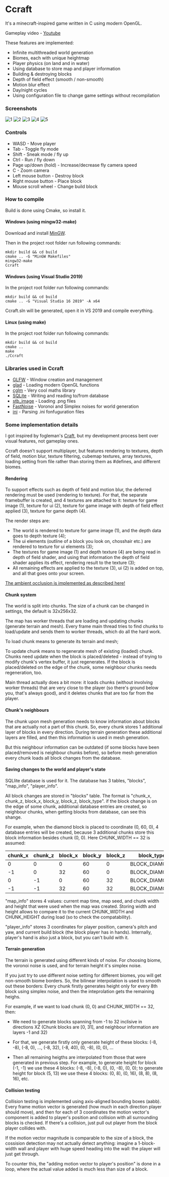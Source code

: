 # Ccraft

It's a minecraft-inspired game written in C using modern OpenGL.

Gameplay video - [Youtube](https://www.youtube.com/watch?v=BgpsSmIqFEc)

These features are implemented:

* Infinite multithreaded world generation
* Biomes, each with unique heightmap
* Player physics (on land and in water)
* Using database to store map and player information
* Building & destroying blocks
* Depth of field effect (smooth / non-smooth)
* Motion blur effect
* Day/night cycles
* Using configuration file to change game settings without recompilation

### Screenshots

![1](https://github.com/Winter091/Ccraft/blob/main/screenshots/biomes.png)
![2](https://github.com/Winter091/Ccraft/blob/main/screenshots/morning.png)
![3](https://github.com/Winter091/Ccraft/blob/main/screenshots/forest.png)
![4](https://github.com/Winter091/Ccraft/blob/main/screenshots/mountains.png)
![5](https://github.com/Winter091/Ccraft/blob/main/screenshots/night-2.png)

### Controls

* WASD                - Move player
* Tab                 - Toggle fly mode
* Shift               - Sneak mode / fly up
* Ctrl                - Run / fly down
* Page up/down (hold) - Increase/decrease fly camera speed
* C                   - Zoom camera
* Left mouse button   - Destroy block
* Right mouse button  - Place block
* Mouse scroll wheel  - Change build block

### How to compile

Build is done using Cmake, so install it.

#### Windows (using mingw32-make)

Download and install [MinGW](https://sourceforge.net/projects/mingw-w64/).

Then in the project root folder run following commands:

    mkdir build && cd build
    cmake .. -G "MinGW Makefiles"
    mingw32-make
    Ccraft

#### Windows (using Visual Studio 2019)

In the project root folder run following commands:

    mkdir build && cd build
    cmake .. -G "Visual Studio 16 2019" -A x64
 
Ccraft.sln will be generated, open it in VS 2019 and compile everything.
 
#### Linux (using make)

In the project root folder run following commands:

    mkdir build && cd build
    cmake ..
    make
    ./Ccraft
    
### Libraries used in Ccraft

* [GLFW](https://github.com/glfw/glfw) - Window creation and management
* [glad](https://github.com/Dav1dde/glad) - Loading modern OpenGL functions
* [cglm](https://github.com/recp/cglm) - Very cool maths library
* [SQLite](https://www.sqlite.org/index.html) - Writing and reading to/from database
* [stb_image](https://github.com/nothings/stb) - Loading .png files
* [FastNoise](https://github.com/Auburn/FastNoise) - Voronoi and Simplex noises for world generation
* [ini](https://github.com/rxi/ini) - Parsing .ini fonfuguration files

### Some implementation details

I got inspired by fogleman's [Craft](https://github.com/fogleman/Craft), but my development process bent over visual features, not gameplay ones.

Ccraft doesn't support multiplayer, but features rendering to textures, depth of field, motion blur, texture filtering, 
cubemap textures, array textures, loading setting from file rather than storing them as #defines, and different biomes.

#### Rendering

To support effects such as depth of field and motion blur, the deferred rendering must be used (rendering to texture).
For that, the separate framebuffer is created, and 4 textures are attached to it: texture for game image (1), texture for ui (2),
texture for game image with depth of field effect applied (3), texture for game depth (4).

The render steps are:

- The world is rendered to texture for game image (1), and the depth data goes to depth texture (4);
- The ui elements (outline of a block you look on, chosshair etc.) are rendered to texture for ui elements (3);
- The textures for game image (1) and depth texture (4) are being read in depth of field shader, and using that information the depth of 
field shader applies its effect, rendering result to the texture (3);
- All remaining effects are applied to the texture (3), ui (2) is added on top, and all that goes onto your screen.

[The ambient occlusion is implemented as described here!](https://0fps.net/2013/07/03/ambient-occlusion-for-minecraft-like-worlds)

#### Chunk system

The world is split into chunks. The size of a chunk can be changed in settings, the default is 32x256x32. 

The map has worker threads that are loading and updating chunks (generate terrain and mesh). Every frame main thread tries to 
find chunks to load/update and sends them to worker threads, which do all the hard work.

To load chunk means to generate its terrain and mesh;

To update chunk means to regenerate mesh of existing (loaded) chunk. Chunks need update when the block is 
placed/deleted - instead of trying to modify chunk's vertex buffer, it just regenerates. If the block is 
placed/deleted on the edge of the chunk, some neighbour chunks needs regeneration, too.

Main thread actually does a bit more: it loads chunks (without involving worker threads) that are very close to the player
(so there's ground below you, that's always good), and it deletes chunks that are too far from the player.

#### Chunk's neighbours

The chunk upon mesh generation needs to know information about blocks that are actually not a part of this chunk.
So, every chunk stores 1 additional layer of blocks in every direction. During terrain generation these additional 
layers are filled, and then this information is used in mesh generation.

But this neighbour information can be outdated (if some blocks have been placed/removed is neighbour chunks before),
so before mesh generation every chunk loads all block changes from the database.

#### Saving changes to the world and player's state

SQLlite database is used for it. The database has 3 tables, "blocks", "map_info", "player_info".

All block changes are stored in "blocks" table. The format is "chunk_x, chunk_z, block_x, block_y, block_z, block_type".
if the block change is on the edge of some chunk, additional database entries are created, so neighbour chunks, when
getting blocks from database, can see this shange. 

For example, when the diamond block is placed to coordinate (0, 60, 0), 4 database entries will be created, because 3
additional chunks store this block information besides chunk (0, 0). Here CHUNK_WIDTH == 32 is assumed:

| chunk_x | chunk_z | block_x | block_y | block_z | block_type    |
|---------|---------|---------|---------|---------|---------------|
| 0       | 0       | 0       | 60      | 0       | BLOCK_DIAMOND |
| -1      | 0       | 32      | 60      | 0       | BLOCK_DIAMOND |
| 0       | -1      | 0       | 60      | 32      | BLOCK_DIAMOND |
| -1      | -1      | 32      | 60      | 32      | BLOCK_DIAMOND |

"map_info" stores 4 values: current map time, map seed, and chunk width and height that were used when the map was created.
Storing width and height allows to compare it to the current CHUNK_WIDTH and CHUNK_HEIGHT during load (so to check the compatability).

"player_info" stores 3 coordinates for player position, camera's pitch and yaw, and current build block (the block player has in hands). Internally, player's 
hand is also just a block, but you can't build with it.

#### Terrain generation

The terrain is generated using different kinds of noise. For choosing biome, the voronoi noise is used, and for terrain height it's
simplex noise. 

If you just try to use different noise setting for different biomes, you will get non-smooth biome borders. So, the bilinear interpolation
is used to smooth out these borders: Every chunk firstly generates height only for every 8th block using simplex noise, and then the inteprolation
gets the remaining heighs.

For example, if we want to load chunk (0, 0) and CHUNK_WIDTH == 32, then:

- We need to generate blocks spanning from -1 to 32 inclisive in directions XZ (Chunk blocks are \[0, 31\], and neighbour information are
layers -1 and 32)

- For that, we generate firstly only generate height of these blocks: (-8, -8), (-8, 0), ..., (-8, 32), (-8, 40), (0, -8), (0, 0), ...

- Then all remaining heigths are interpolated from those that were generated in previous step. For example, to generate height for block (-1, -1)
we use these 4 blocks: (-8, -8), (-8, 0), (0, -8), (0, 0); to generate height for block (5, 13) we use these 4 blocks: (0, 8), (0, 16), (8, 8), (8, 16), etc.

#### Collision testing

Collision testing is implemented using axis-aligned bounding boxes (aabb). Every frame motion vector is generated (how much in each direction player should move),
and then for each of 3 coordinates the motion vector's component is added to player's position and collision with all surrounding blocks is checked. If there's a collision, just pull out player from the block player collides with.

If the motion vector magnitude is comparable to the size of a block, the cossision detection may not actually detect anything:
imagine a 1-block-width wall and player with huge speed heading into the wall: the player will just get through. 

To counter this, the "adding motion vector to player's position" is done in a loop, where the actual value added is much less than size
of a block.

